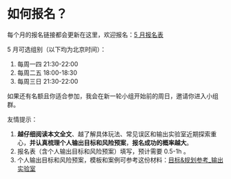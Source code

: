# 如何报名？

每个月的报名链接都会更新在这里，欢迎报名：[5 月报名表](http://ishanshan.mikecrm.com/9syzfEb) 

5 月可选组别（以下均为北京时间）：
1. 每周一四 21:30-22:00
2. 每周二五 18:00-18:30  
3. 每周三日 21:30-22:00

如果还有名额且你适合参加，我会在新一轮小组开始前的周日，邀请你进入小组群。

友情提示：
1. **越仔细阅读本文全文**、越了解具体玩法、常见误区和输出实验室近期探索重心，**并认真梳理个人输出目标和风险预案**，**报名成功的概率越大**。
2. 报名表（含个人输出目标和风险预案）填写，预计需要 0.5-1h 。
3. 个人输出目标和风险预案，模板和案例可参考这份材料：[目标&规划参考_输出实验室](https://docs.qq.com/doc/DVUptSWJ2d2pKUGti)

